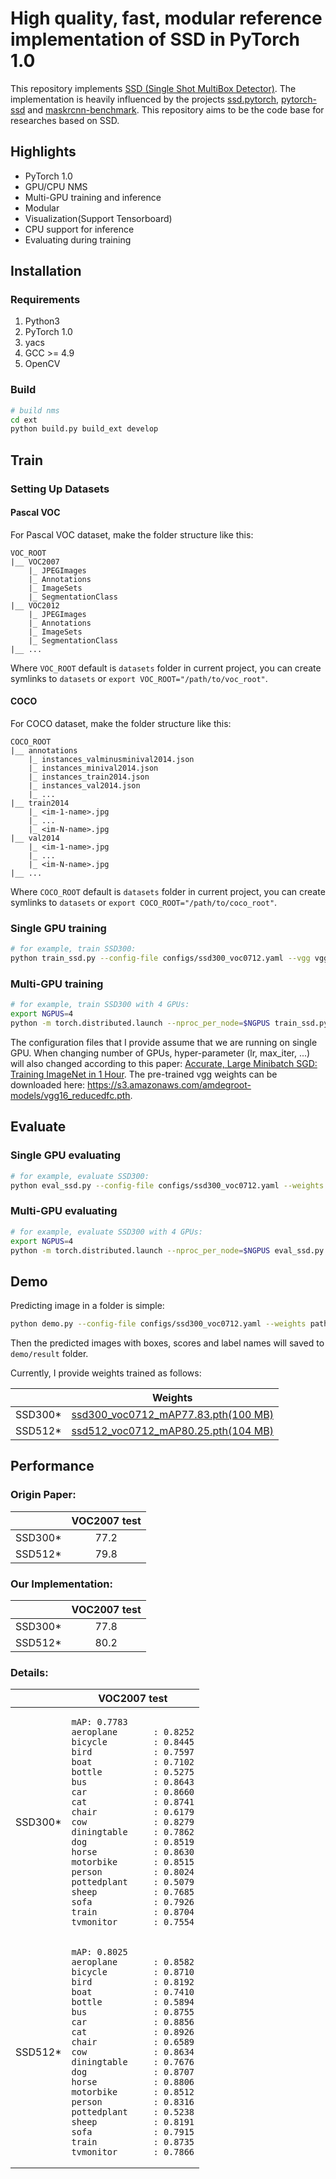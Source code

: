 # High quality, fast, modular reference implementation of SSD in PyTorch 1.0


This repository implements [SSD (Single Shot MultiBox Detector)](https://arxiv.org/abs/1512.02325). The implementation is heavily influenced by the projects [ssd.pytorch](https://github.com/amdegroot/ssd.pytorch), [pytorch-ssd](https://github.com/qfgaohao/pytorch-ssd) and [maskrcnn-benchmark](https://github.com/facebookresearch/maskrcnn-benchmark). This repository aims to be the code base for researches based on SSD.

## Highlights
- PyTorch 1.0
- GPU/CPU NMS
- Multi-GPU training and inference
- Modular
- Visualization(Support Tensorboard)
- CPU support for inference
- Evaluating during training

## Installation
### Requirements
1. Python3
1. PyTorch 1.0
1. yacs
1. GCC >= 4.9
1. OpenCV
### Build
```bash
# build nms
cd ext
python build.py build_ext develop
```

## Train

### Setting Up Datasets
#### Pascal VOC
For Pascal VOC dataset, make the folder structure like this:
```
VOC_ROOT
|__ VOC2007
    |_ JPEGImages
    |_ Annotations
    |_ ImageSets
    |_ SegmentationClass
|__ VOC2012
    |_ JPEGImages
    |_ Annotations
    |_ ImageSets
    |_ SegmentationClass
|__ ...
```
Where `VOC_ROOT` default is `datasets` folder in current project, you can create symlinks to `datasets` or `export VOC_ROOT="/path/to/voc_root"`.
#### COCO
For COCO dataset, make the folder structure like this:
```
COCO_ROOT
|__ annotations
    |_ instances_valminusminival2014.json
    |_ instances_minival2014.json
    |_ instances_train2014.json
    |_ instances_val2014.json
    |_ ...
|__ train2014
    |_ <im-1-name>.jpg
    |_ ...
    |_ <im-N-name>.jpg
|__ val2014
    |_ <im-1-name>.jpg
    |_ ...
    |_ <im-N-name>.jpg
|__ ...
```
Where `COCO_ROOT` default is `datasets` folder in current project, you can create symlinks to `datasets` or `export COCO_ROOT="/path/to/coco_root"`.

### Single GPU training
```bash
# for example, train SSD300:
python train_ssd.py --config-file configs/ssd300_voc0712.yaml --vgg vgg16_reducedfc.pth
```
### Multi-GPU training
```bash
# for example, train SSD300 with 4 GPUs:
export NGPUS=4
python -m torch.distributed.launch --nproc_per_node=$NGPUS train_ssd.py --config-file configs/ssd300_voc0712.yaml --vgg vgg16_reducedfc.pth
```
The configuration files that I provide assume that we are running on single GPU. When changing number of GPUs, hyper-parameter (lr, max_iter, ...) will also changed according to this paper: [Accurate, Large Minibatch SGD: Training ImageNet in 1 Hour](https://arxiv.org/abs/1706.02677).
The pre-trained vgg weights can be downloaded here: https://s3.amazonaws.com/amdegroot-models/vgg16_reducedfc.pth.

## Evaluate

### Single GPU evaluating
```bash
# for example, evaluate SSD300:
python eval_ssd.py --config-file configs/ssd300_voc0712.yaml --weights /path/to/trained_ssd300_weights.pth
```
### Multi-GPU evaluating
```bash
# for example, evaluate SSD300 with 4 GPUs:
export NGPUS=4
python -m torch.distributed.launch --nproc_per_node=$NGPUS eval_ssd.py --config-file configs/ssd300_voc0712.yaml --weights /path/to/trained_ssd300_weights.pth
```

## Demo
Predicting image in a folder is simple:
```bash
python demo.py --config-file configs/ssd300_voc0712.yaml --weights path/to/trained/weights.pth --images_dir demo
```
Then the predicted images with boxes, scores and label names will saved to `demo/result` folder.

Currently, I provide weights trained as follows:

|         |    Weights   |
| :-----: | :----------: |
| SSD300* | [ssd300_voc0712_mAP77.83.pth(100 MB)](https://github.com/lufficc/SSD/releases/download/v1.0/ssd300_voc0712_mAP77.83.pth) |
| SSD512* | [ssd512_voc0712_mAP80.25.pth(104 MB)](https://github.com/lufficc/SSD/releases/download/v1.0/ssd512_voc0712_mAP80.25.pth) |

## Performance
### Origin Paper:

|         | VOC2007 test |
| :-----: | :----------: |
| SSD300* |     77.2     |
| SSD512* |     79.8     |

### Our Implementation:

|         | VOC2007 test |
| :-----: | :----------: |
| SSD300* |     77.8     |
| SSD512* |     80.2     |

### Details:

<table>
<thead>
<tr>
<th></th>
<th>VOC2007 test</th>
</tr>
</thead>
<tbody>
<tr>
<td>SSD300*</td>
<td><pre><code>mAP: 0.7783
aeroplane       : 0.8252
bicycle         : 0.8445
bird            : 0.7597
boat            : 0.7102
bottle          : 0.5275
bus             : 0.8643
car             : 0.8660
cat             : 0.8741
chair           : 0.6179
cow             : 0.8279
diningtable     : 0.7862
dog             : 0.8519
horse           : 0.8630
motorbike       : 0.8515
person          : 0.8024
pottedplant     : 0.5079
sheep           : 0.7685
sofa            : 0.7926
train           : 0.8704
tvmonitor       : 0.7554</code></pre></td>
</tr>
<tr>
<td>SSD512*</td>
<td><pre><code>mAP: 0.8025
aeroplane       : 0.8582
bicycle         : 0.8710
bird            : 0.8192
boat            : 0.7410
bottle          : 0.5894
bus             : 0.8755
car             : 0.8856
cat             : 0.8926
chair           : 0.6589
cow             : 0.8634
diningtable     : 0.7676
dog             : 0.8707
horse           : 0.8806
motorbike       : 0.8512
person          : 0.8316
pottedplant     : 0.5238
sheep           : 0.8191
sofa            : 0.7915
train           : 0.8735
tvmonitor       : 0.7866</code></pre></td>
</tr>
</tbody></table>
